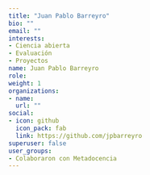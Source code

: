 ```yaml
---
title: "Juan Pablo Barreyro"
bio: ""
email: ""
interests:
- Ciencia abierta
- Evaluación
- Proyectos
name: Juan Pablo Barreyro
role:
weight: 1
organizations:
- name: 
  url: ""
social:
- icon: github
  icon_pack: fab
  link: https://github.com/jpbarreyro
superuser: false
user_groups:
- Colaboraron con Metadocencia
---
```

